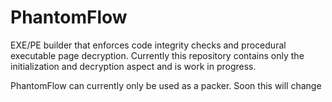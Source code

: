 # PhantomFlow
EXE/PE builder that enforces code integrity checks and procedural executable page decryption.
Currently this repository contains only the initialization and decryption aspect and is work in progress.

PhantomFlow can currently only be used as a packer. Soon this will change
